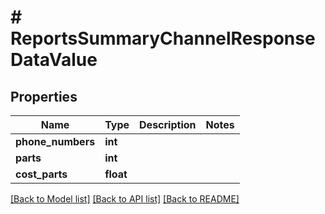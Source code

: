 # # ReportsSummaryChannelResponseDataValue

## Properties

Name | Type | Description | Notes
------------ | ------------- | ------------- | -------------
**phone_numbers** | **int** |  |
**parts** | **int** |  |
**cost_parts** | **float** |  |

[[Back to Model list]](../../README.md#models) [[Back to API list]](../../README.md#endpoints) [[Back to README]](../../README.md)

